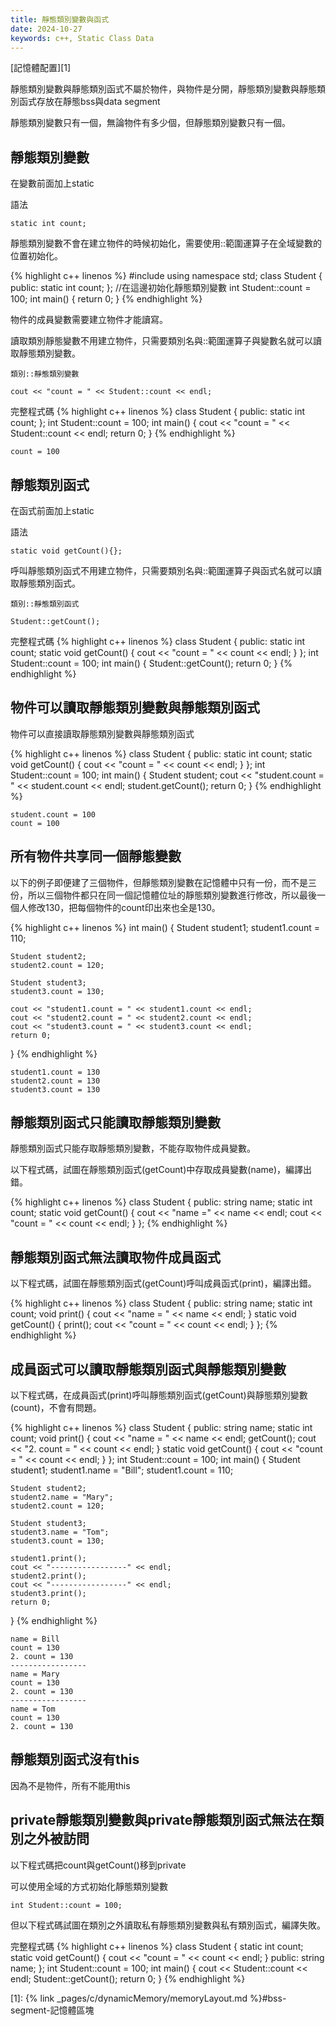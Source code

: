 ```yaml
---
title: 靜態類別變數與函式
date: 2024-10-27
keywords: c++, Static Class Data 
---
```


[記憶體配置][1]

靜態類別變數與靜態類別函式不屬於物件，與物件是分開，靜態類別變數與靜態類別函式存放在靜態bss與data segment

靜態類別變數只有一個，無論物件有多少個，但靜態類別變數只有一個。

## 靜態類別變數

在變數前面加上static 

語法
```
static int count;
```

靜態類別變數不會在建立物件的時候初始化，需要使用::範圍運算子在全域變數的位置初始化。

{% highlight c++ linenos %}
#include <iostream>
using namespace std;
class Student {
public:
    static int count;
};
//在這邊初始化靜態類別變數
int Student::count = 100;
int main() {
    return 0;
}
{% endhighlight %}

物件的成員變數需要建立物件才能讀寫。

讀取類別靜態變數不用建立物件，只需要類別名與::範圍運算子與變數名就可以讀取靜態類別變數。

```
類別::靜態類別變數
```

```
cout << "count = " << Student::count << endl;
```
完整程式碼
{% highlight c++ linenos %}
class Student {
public:
    static int count;
};
int Student::count = 100;
int main() {
    cout << "count = " << Student::count << endl;
    return 0;
}
{% endhighlight %}

```
count = 100
```

## 靜態類別函式

在函式前面加上static 

語法
```
static void getCount(){};
```

呼叫靜態類別函式不用建立物件，只需要類別名與::範圍運算子與函式名就可以讀取靜態類別函式。

```
類別::靜態類別函式
```

```
Student::getCount();
```

完整程式碼
{% highlight c++ linenos %}
class Student {
public:
    static int count;
    static void getCount() {
        cout << "count = " << count << endl;
    }
};
int Student::count = 100;
int main() {
    Student::getCount();
    return 0;
}
{% endhighlight %}

## 物件可以讀取靜態類別變數與靜態類別函式

物件可以直接讀取靜態類別變數與靜態類別函式

{% highlight c++ linenos %}
class Student {
public:
    static int count;
    static void getCount() {
        cout << "count = " << count << endl;
    }
};
int Student::count = 100;
int main() {
    Student student;
    cout << "student.count = " << student.count << endl;
    student.getCount();
    return 0;
}
{% endhighlight %}
```
student.count = 100
count = 100
```

## 所有物件共享同一個靜態變數

以下的例子即便建了三個物件，但靜態類別變數在記憶體中只有一份，而不是三份，所以三個物件都只在同一個記憶體位址的靜態類別變數進行修改，所以最後一個人修改130，把每個物件的count印出來也全是130。

{% highlight c++ linenos %}
int main() {
    Student student1;
    student1.count = 110;
    
    Student student2;
    student2.count = 120;
    
    Student student3;
    student3.count = 130;
    
    cout << "student1.count = " << student1.count << endl;
    cout << "student2.count = " << student2.count << endl;
    cout << "student3.count = " << student3.count << endl;
    return 0;
}
{% endhighlight %}

```
student1.count = 130
student2.count = 130
student3.count = 130
```

## 靜態類別函式只能讀取靜態類別變數

靜態類別函式只能存取靜態類別變數，不能存取物件成員變數。

以下程式碼，試圖在靜態類別函式(getCount)中存取成員變數(name)，編譯出錯。

{% highlight c++ linenos %}
class Student {
public:
    string name;
    static int count;
    static void getCount() {
        cout << "name =" << name << endl;
        cout << "count = " << count << endl;
    }
};
{% endhighlight %}

## 靜態類別函式無法讀取物件成員函式

以下程式碼，試圖在靜態類別函式(getCount)呼叫成員函式(print)，編譯出錯。

{% highlight c++ linenos %}
class Student {
public:
    string name;
    static int count;
    void print() {
        cout << "name = " << name << endl;
    }
    static void getCount() {
        print();
        cout << "count = " << count << endl;
    }
};
{% endhighlight %}

## 成員函式可以讀取靜態類別函式與靜態類別變數

以下程式碼，在成員函式(print)呼叫靜態類別函式(getCount)與靜態類別變數(count)，不會有問題。

{% highlight c++ linenos %}
class Student {
public:
    string name;
    static int count;
    void print() {
        cout << "name = " << name << endl;
        getCount();
        cout << "2. count = " << count << endl;
    }
    static void getCount() {
        cout << "count = " << count << endl;
    }
};
int Student::count = 100;
int main() {
    Student student1;
    student1.name = "Bill";
    student1.count = 110;
    
    Student student2;
    student2.name = "Mary";
    student2.count = 120;
    
    Student student3;
    student3.name = "Tom";
    student3.count = 130;
    
    student1.print();
    cout << "-----------------" << endl;
    student2.print();
    cout << "-----------------" << endl;
    student3.print();
    return 0;
}
{% endhighlight %}

```
name = Bill
count = 130
2. count = 130
-----------------
name = Mary
count = 130
2. count = 130
-----------------
name = Tom
count = 130
2. count = 130
```

## 靜態類別函式沒有this

因為不是物件，所有不能用this

## private靜態類別變數與private靜態類別函式無法在類別之外被訪問

以下程式碼把count與getCount()移到private

可以使用全域的方式初始化靜態類別變數

```
int Student::count = 100;
```
但以下程式碼試圖在類別之外讀取私有靜態類別變數與私有類別函式，編譯失敗。

完整程式碼
{% highlight c++ linenos %}
class Student {
    static int count;
    static void getCount() {
        cout << "count = " << count << endl;
    }
public:
    string name;
};
int Student::count = 100;
int main() {
    cout << Student::count << endl;
    Student::getCount();
    return 0;
}
{% endhighlight %}



[1]: {% link _pages/c/dynamicMemory/memoryLayout.md %}#bss-segment-記憶體區塊
